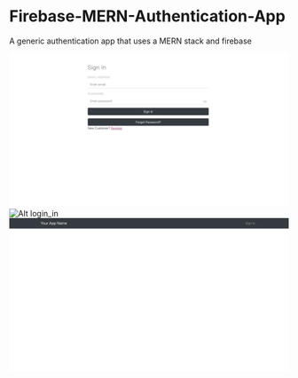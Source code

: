 # Firebase-MERN-Authentication-App

A generic authentication app that uses a MERN stack and firebase

![Alt sign_in](screenshots/sign_in.png)
![Alt login_in](screenshots/login_in.png)
![Alt home](screenshots/home.png)
